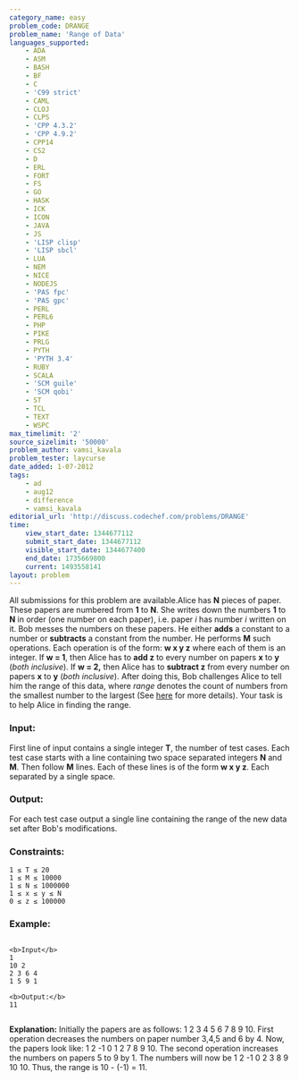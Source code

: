 ```yaml
---
category_name: easy
problem_code: DRANGE
problem_name: 'Range of Data'
languages_supported:
    - ADA
    - ASM
    - BASH
    - BF
    - C
    - 'C99 strict'
    - CAML
    - CLOJ
    - CLPS
    - 'CPP 4.3.2'
    - 'CPP 4.9.2'
    - CPP14
    - CS2
    - D
    - ERL
    - FORT
    - FS
    - GO
    - HASK
    - ICK
    - ICON
    - JAVA
    - JS
    - 'LISP clisp'
    - 'LISP sbcl'
    - LUA
    - NEM
    - NICE
    - NODEJS
    - 'PAS fpc'
    - 'PAS gpc'
    - PERL
    - PERL6
    - PHP
    - PIKE
    - PRLG
    - PYTH
    - 'PYTH 3.4'
    - RUBY
    - SCALA
    - 'SCM guile'
    - 'SCM qobi'
    - ST
    - TCL
    - TEXT
    - WSPC
max_timelimit: '2'
source_sizelimit: '50000'
problem_author: vamsi_kavala
problem_tester: laycurse
date_added: 1-07-2012
tags:
    - ad
    - aug12
    - difference
    - vamsi_kavala
editorial_url: 'http://discuss.codechef.com/problems/DRANGE'
time:
    view_start_date: 1344677112
    submit_start_date: 1344677112
    visible_start_date: 1344677400
    end_date: 1735669800
    current: 1493558141
layout: problem
---
```

All submissions for this problem are available.Alice has **N** pieces of paper. These papers are numbered from **1** to **N**. She writes down the numbers **1** to **N** in order (one number on each paper), i.e. paper _i_ has number _i_ written on it. Bob messes the numbers on these papers. He either **adds** a constant to a number or **subtracts** a constant from the number. He performs **M** such operations. Each operation is of the form: **w x y z** where each of them is an integer. If **w = 1**, then Alice has to **add z** to every number on papers **x** to **y** (_both inclusive_). If **w = 2,** then Alice has to **subtract z** from every number on papers **x** to **y** (_both inclusive_). After doing this, Bob challenges Alice to tell him the range of this data, where _range_ denotes the count of numbers from the smallest number to the largest (See [here](http://www.wikihow.com/Find-the-Range-of-a-Data-Set) for more details). Your task is to help Alice in finding the range.

### Input:

First line of input contains a single integer **T**, the number of test cases.
Each test case starts with a line containing two space separated integers **N** and **M**.
Then follow **M** lines. Each of these lines is of the form **w x y z**. Each separated by a single space.

### Output:

For each test case output a single line containing the range of the new data set after Bob's modifications.

### Constraints:

```
1 ≤ T ≤ 20
1 ≤ M ≤ 10000
1 ≤ N ≤ 1000000
1 ≤ x ≤ y ≤ N
0 ≤ z ≤ 100000
```
### Example:

```

<b>Input</b>
1
10 2
2 3 6 4
1 5 9 1

<b>Output:</b>
11


```
**Explanation:** Initially the papers are as follows: 1 2 3 4 5 6 7 8 9 10. First operation decreases the numbers on paper number 3,4,5 and 6 by 4. Now, the papers look like: 1 2 -1 0 1 2 7 8 9 10. The second operation increases the numbers on papers 5 to 9 by 1. The numbers will now be 1 2 -1 0 2 3 8 9 10 10. Thus, the range is 10 - (-1) = 11.